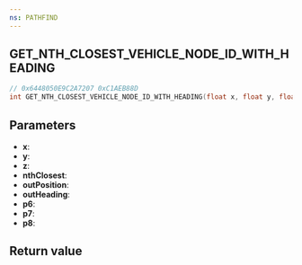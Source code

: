 ```yaml
---
ns: PATHFIND
---
```

## GET_NTH_CLOSEST_VEHICLE_NODE_ID_WITH_HEADING

```c
// 0x6448050E9C2A7207 0xC1AEB88D
int GET_NTH_CLOSEST_VEHICLE_NODE_ID_WITH_HEADING(float x, float y, float z, int nthClosest, Vector3* outPosition, cs_type(float) float* outHeading, Any p6, float p7, float p8);
```


## Parameters
* **x**: 
* **y**: 
* **z**: 
* **nthClosest**: 
* **outPosition**: 
* **outHeading**: 
* **p6**: 
* **p7**: 
* **p8**: 

## Return value
